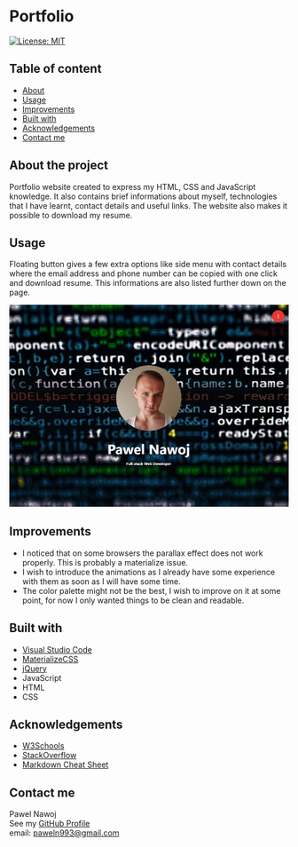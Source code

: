 # Portfolio
[![License: MIT](https://img.shields.io/badge/License-MIT-yellow.svg)](https://opensource.org/licenses/MIT)
## Table of content
* [About](#about-the-project)
* [Usage](#usage)
* [Improvements](#Improvements)
* [Built with](#built-with)
* [Acknowledgements](#Acknowledgements)
* [Contact me](#contact-me)
## About the project
Portfolio website created to express my HTML, CSS and JavaScript knowledge. It also contains brief informations about myself, technologies that I have learnt, contact details and useful links. The website also makes it possible to download my resume.

## Usage  
Floating button gives a few extra options like side menu with contact details where the email address and phone number can be copied with one click and download resume. This informations are also listed further down on the page. 

![screenshot](./assets/images/Screenshot.png)
## Improvements
* I noticed that on some browsers the parallax effect does not work properly. This is probably a materialize issue.    
* I wish to introduce the animations as I already have some experience with them as soon as I will have some time.    
* The color palette might not be the best, I wish to improve on it at some point, for now I only wanted things to be clean and readable.    
## Built with
* [Visual Studio Code](https://code.visualstudio.com/)    
* [MaterializeCSS](https://materializecss.com/)    
* [jQuery](https://jquery.com/)    
* JavaScript    
* HTML    
* CSS    
## Acknowledgements
* [W3Schools](https://www.w3schools.com/)
* [StackOverflow](https://stackoverflow.com/)
* [Markdown Cheat Sheet](https://www.markdownguide.org/cheat-sheet/)
## Contact me
Pawel Nawoj  
See my [GitHub Profile](https://github.com/PavN93)    
email: paweln993@gmail.com

